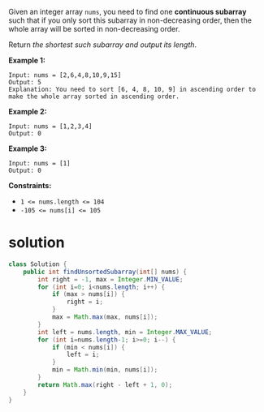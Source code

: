 Given an integer array `nums`, you need to find one **continuous subarray** such that if you only sort this subarray in non-decreasing order, then the whole array will be sorted in non-decreasing order.

Return *the shortest such subarray and output its length*.

 

**Example 1:**

```
Input: nums = [2,6,4,8,10,9,15]
Output: 5
Explanation: You need to sort [6, 4, 8, 10, 9] in ascending order to make the whole array sorted in ascending order.
```

**Example 2:**

```
Input: nums = [1,2,3,4]
Output: 0
```

**Example 3:**

```
Input: nums = [1]
Output: 0
```

 

**Constraints:**

- `1 <= nums.length <= 104`
- `-105 <= nums[i] <= 105`

# solution

```java
class Solution {
    public int findUnsortedSubarray(int[] nums) {
        int right = -1, max = Integer.MIN_VALUE;
        for (int i=0; i<nums.length; i++) {
            if (max > nums[i]) {
                right = i;
            }
            max = Math.max(max, nums[i]);
        }
        int left = nums.length, min = Integer.MAX_VALUE;
        for (int i=nums.length-1; i>=0; i--) {
            if (min < nums[i]) {
                left = i;
            }
            min = Math.min(min, nums[i]);
        }
        return Math.max(right - left + 1, 0);
    }
}
```

